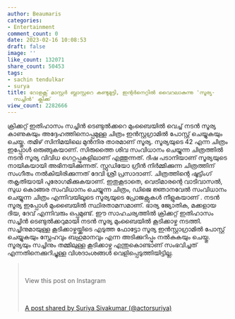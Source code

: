 ```yaml
---
author: Beaumaris
categories:
- Entertainment
comment_count: 0
date: 2023-02-16 10:08:53
draft: false
image: ''
like_count: 132071
share_count: 50453
tags:
- sachin tendulkar
- surya
title: റോളക്സ് മാസ്റ്റർ ബ്ലാസ്റ്ററെ കണ്ടുമുട്ടി, ഇന്റർനെറ്റിൽ വൈറലാകുന്നു 'സൂര്യ-
  സച്ചിൻ' ക്ലിക്ക്
view_count: 2282666
---
```


ക്രിക്കറ്റ് ഇതിഹാസം സച്ചിൻ ടെണ്ടുൽക്കറെ മുംബൈയിൽ വെച്ച് നടൻ സൂര്യ കാണുകയും അദ്ദേഹത്തിനൊപ്പമുള്ള ചിത്രം ഇൻസ്റ്റഗ്രാമിൽ പോസ്റ്റ് ചെയ്യുകയും ചെയ്തു. തമിഴ് സിനിമയിലെ മുൻനിര താരമാണ് സൂര്യ. സൂര്യയുടെ 42 എന്ന ചിത്രം ഇപ്പോൾ ഒരുങ്ങുകയാണ്. സിരുത്തൈ ശിവ സംവിധാനം ചെയ്യുന്ന ചിത്രത്തിൽ നടൻ സൂര്യ വിവിധ ഗെറ്റപ്പുകളിലാണ് എത്തുന്നത്. ദിഷ പടാനിയാണ് സൂര്യയുടെ നായികയായി അഭിനയിക്കുന്നത്. സ്റ്റുഡിയോ ഗ്രീൻ നിർമ്മിക്കുന്ന ചിത്രത്തിന് സംഗീതം നൽകിയിരിക്കുന്നത് ദേവി ശ്രീ പ്രസാദാണ്. ചിത്രത്തിന്റെ ഷൂട്ടിംഗ് തകൃതിയായി പുരോഗമിക്കുകയാണ്. ഇതുകൂടാതെ, വെട്രിമാരന്റെ വാടിവാസൽ, സുധ കൊങ്ങര സംവിധാനം ചെയ്യുന്ന ചിത്രം, ഡിജെ ജ്ഞാനവേൽ സംവിധാനം ചെയ്യുന്ന ചിത്രം എന്നിവയിലൂടെ സൂര്യയുടെ പ്രോജക്റ്റുകൾ നീളുകയാണ് . നടൻ സൂര്യ ഇപ്പോൾ മുംബൈയിൽ സ്ഥിരതാമസമാണ്. ഭാര്യ ജ്യോതിക, മക്കളായ ദിയ, ദേവ് എന്നിവരും ഒപ്പമുണ്ട്. ഈ സാഹചര്യത്തിൽ ക്രിക്കറ്റ് ഇതിഹാസം സച്ചിൻ ടെണ്ടുൽക്കറുമായി നടൻ സൂര്യ മുംബൈയിൽ കൂടിക്കാഴ്ച നടത്തി. സച്ചിനുമായുള്ള കൂടിക്കാഴ്ചയ്ക്കിടെ എടുത്ത ഫോട്ടോ സൂര്യ ഇൻസ്റ്റാഗ്രാമിൽ പോസ്റ്റ് ചെയ്യുകയും സ്നേഹവും ബഹുമാനവും എന്ന അടിക്കുറിപ്പും നൽകുകയും ചെയ്തു. സൂര്യയും സച്ചിനും തമ്മിലുള്ള കൂടിക്കാഴ്ച എന്തുകൊണ്ടാണ് സംഭവിച്ചത് എന്നതിനെക്കുറിച്ചുള്ള വിശദാംശങ്ങൾ വെളിപ്പെടുത്തിയിട്ടില്ല. 

> &nbsp; 
> 
> View this post on Instagram
> 
> &nbsp; 
> 
> [A post shared by Suriya Sivakumar (@actorsuriya)](https://www.instagram.com/p/Cotc4qYLCTb/?utm_source=ig_embed&utm_campaign=loading)